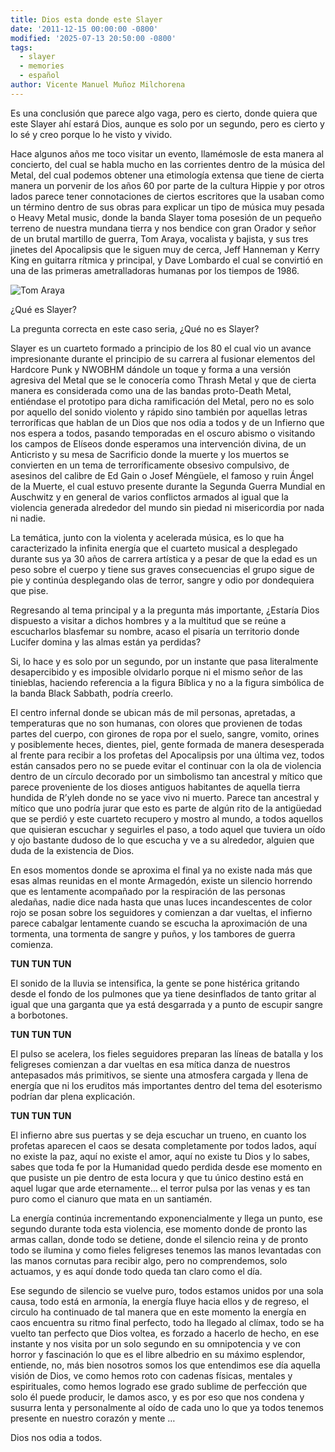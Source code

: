 ```yaml
---
title: Dios esta donde este Slayer
date: '2011-12-15 00:00:00 -0800'
modified: '2025-07-13 20:50:00 -0800'
tags:
  - slayer
  - memories
  - español
author: Vicente Manuel Muñoz Milchorena
---
```

Es una conclusión que parece algo vaga, pero es cierto, donde quiera que este 
Slayer ahí estará Dios, aunque es solo por un segundo, pero es cierto y lo sé 
y creo porque lo he visto y vivido.

Hace algunos años me toco visitar un evento, llamémosle de esta manera al 
concierto, del cual se habla mucho en las corrientes dentro de la música del 
Metal, del cual podemos obtener una etimología extensa que tiene de cierta 
manera un porvenir de los años 60 por parte de la cultura Hippie y por otros 
lados parece tener connotaciones de ciertos escritores que la usaban como un 
término dentro de sus obras para explicar un tipo de música muy pesada o Heavy 
Metal music, donde la banda Slayer toma posesión de un pequeño terreno de 
nuestra mundana tierra y nos bendice con gran Orador y señor de un brutal 
martillo de guerra, Tom Araya, vocalista y bajista, y sus tres jinetes del 
Apocalipsis que le siguen muy de cerca, Jeff Hanneman y Kerry King en guitarra 
rítmica y principal, y Dave Lombardo el cual se convirtió en una de las 
primeras ametralladoras humanas por los tiempos de 1986.

![Tom Araya](https://www.google.com/url?sa=i&url=https%3A%2F%2Fes.wikipedia.org%2Fwiki%2FTom_Araya&psig=AOvVaw3YNCA4aalAtdP-I88Flrpk&ust=1752632370836000&source=images&cd=vfe&opi=89978449&ved=0CBUQjRxqFwoTCLjrxcvmvY4DFQAAAAAdAAAAABAE)

¿Qué es Slayer?

La pregunta correcta en este caso seria, ¿Qué no es Slayer?

Slayer es un cuarteto formado a principio de los 80 el cual vio un avance 
impresionante durante el principio de su carrera al fusionar elementos del 
Hardcore Punk y NWOBHM dándole un toque y forma a una versión agresiva del 
Metal que se le conocería como Thrash Metal y que de cierta manera es 
considerada como una de las bandas proto-Death Metal, entiéndase el prototipo 
para dicha ramificación del Metal, pero no es solo por aquello del sonido 
violento y rápido sino también por aquellas letras terroríficas que hablan de 
un Dios que nos odia a todos y de un Infierno que nos espera a todos, pasando 
temporadas en el oscuro abismo o visitando los campos de Elíseos donde 
esperamos una intervención divina, de un Anticristo y su mesa de Sacrificio 
donde la muerte y los muertos se convierten en un tema de terroríficamente 
obsesivo compulsivo, de asesinos del calibre de Ed Gain o Josef Méngüele, el 
famoso y ruin Ángel de la Muerte, el cual estuvo presente durante la Segunda 
Guerra Mundial en Auschwitz y en general de varios conflictos armados al igual 
que la violencia generada alrededor del mundo sin piedad ni misericordia por 
nada ni nadie.

La temática, junto con la violenta y acelerada música, es lo que ha caracterizado 
la infinita energía que el cuarteto musical a desplegado durante sus ya 30 años 
de carrera artística y a pesar de que la edad es un peso sobre el cuerpo y tiene 
sus graves consecuencias el grupo sigue de pie y continúa desplegando olas de 
terror, sangre y odio por dondequiera que pise.

Regresando al tema principal y a la pregunta más importante, ¿Estaría Dios 
dispuesto a visitar a dichos hombres y a la multitud que se reúne a escucharlos 
blasfemar su nombre, acaso el pisaría un territorio donde Lucifer domina y las 
almas están ya perdidas?

Si, lo hace y es solo por un segundo, por un instante que pasa literalmente 
desapercibido y es imposible olvidarlo porque ni el mismo señor de las tinieblas, 
haciendo referencia a la figura Bíblica y no a la figura simbólica de la banda 
Black Sabbath, podría creerlo.

El centro infernal donde se ubican más de mil personas, apretadas, a temperaturas 
que no son humanas, con olores que provienen de todas partes del cuerpo, con 
girones de ropa por el suelo, sangre, vomito, orines y posiblemente heces, dientes, 
piel, gente formada de manera desesperada al frente para recibir a los profetas del 
Apocalipsis por una última vez, todos están cansados pero no se puede evitar el 
continuar con la ola de violencia dentro de un círculo decorado por un simbolismo 
tan ancestral y mítico que parece proveniente de los dioses antiguos habitantes de 
aquella tierra hundida de R’yleh donde no se yace vivo ni muerto. Parece tan 
ancestral y mítico que uno podría jurar que esto es parte de algún rito de la 
antigüedad que se perdió y este cuarteto recupero y mostro al mundo, a todos 
aquellos que quisieran escuchar y seguirles el paso, a todo aquel que tuviera 
un oído y ojo bastante dudoso de lo que escucha y ve a su alrededor, alguien 
que duda de la existencia de Dios.

En esos momentos donde se aproxima el final ya no existe nada más que esas almas 
reunidas en el monte Armagedón, existe un silencio horrendo que es lentamente 
acompañado por la respiración de las personas aledañas, nadie dice nada hasta 
que unas luces incandescentes de color rojo se posan sobre los seguidores y 
comienzan a dar vueltas, el infierno parece cabalgar lentamente cuando se 
escucha la aproximación de una tormenta, una tormenta de sangre y puños, y los 
tambores de guerra comienza.

**TUN TUN TUN**

El sonido de la lluvia se intensifica, la gente se pone histérica gritando 
desde el fondo de los pulmones que ya tiene desinflados de tanto gritar al 
igual que una garganta que ya está desgarrada y a punto de escupir sangre a 
borbotones.

**TUN TUN TUN**

El pulso se acelera, los fieles seguidores preparan las líneas de batalla y 
los feligreses comienzan a dar vueltas en esa mítica danza de nuestros 
antepasados más primitivos, se siente una atmosfera cargada y llena de energía 
que ni los eruditos más importantes dentro del tema del esoterismo podrían dar 
plena explicación.

**TUN TUN TUN**

El infierno abre sus puertas y se deja escuchar un trueno, en cuanto los 
profetas aparecen el caos se desata completamente por todos lados, aquí no 
existe la paz, aquí no existe el amor, aquí no existe tu Dios y lo sabes, 
sabes que toda fe por la Humanidad quedo perdida desde ese momento en que 
pusiste un pie dentro de esta locura y que tu único destino está en aquel 
lugar que arde eternamente… el terror pulsa por las venas y es tan puro como 
el cianuro que mata en un santiamén.

La energía continúa incrementando exponencialmente y llega un punto, ese segundo 
durante toda esta violencia, ese momento donde de pronto las armas callan, donde 
todo se detiene, donde el silencio reina y de pronto todo se ilumina y como 
fieles feligreses tenemos las manos levantadas con las manos cornutas para 
recibir algo, pero no comprendemos, solo actuamos, y es aquí donde todo queda 
tan claro como el día.

Ese segundo de silencio se vuelve puro, todos estamos unidos por una sola causa, 
todo está en armonía, la energía fluye hacia ellos y de regreso, el circulo ha 
continuado de tal manera que en este momento la energía en caos encuentra su 
ritmo final perfecto, todo ha llegado al clímax, todo se ha vuelto tan perfecto 
que Dios voltea, es forzado a hacerlo de hecho, en ese instante y nos visita por 
un solo segundo en su omnipotencia y ve con horror y fascinación lo que es el 
libre albedrio en su máximo esplendor, entiende, no, más bien nosotros somos 
los que entendimos ese día aquella visión de Dios, ve como hemos roto con 
cadenas físicas, mentales y espirituales, como hemos logrado ese grado sublime 
de perfección que solo él puede producir, le damos asco, y es por eso que nos 
condena y susurra lenta y personalmente al oído de cada uno lo que ya todos 
tenemos presente en nuestro corazón y mente …

Dios nos odia a todos.
